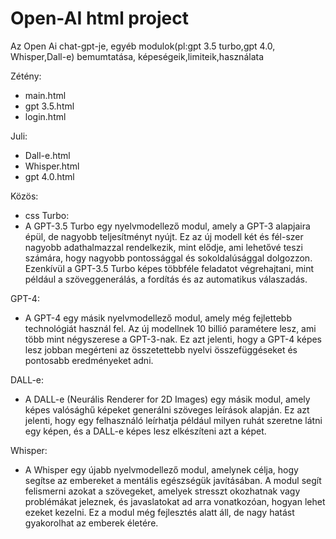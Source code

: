 # Open-AI html project
Az Open Ai chat-gpt-je, egyéb modulok(pl:gpt 3.5 turbo,gpt 4.0, Whisper,Dall-e) bemumtatása, képeségeik,limiteik,használata

Zétény:
  - main.html
  - gpt 3.5.html
  - login.html
 
 Juli:
  - Dall-e.html
  - Whisper.html
  - gpt 4.0.html

Közös:
  - css
Turbo:
  - A GPT-3.5 Turbo egy nyelvmodellező modul, amely a GPT-3 alapjaira épül, de nagyobb teljesítményt nyújt. Ez az új modell két és fél-szer nagyobb adathalmazzal rendelkezik, mint elődje, ami lehetővé teszi számára, hogy nagyobb pontossággal és sokoldalúsággal dolgozzon. Ezenkívül a GPT-3.5 Turbo képes többféle feladatot végrehajtani, mint például a szöveggenerálás, a fordítás és az automatikus válaszadás.

GPT-4:
  - A GPT-4 egy másik nyelvmodellező modul, amely még fejlettebb technológiát használ fel. Az új modellnek 10 billió paramétere lesz, ami több mint négyszerese a GPT-3-nak. Ez azt jelenti, hogy a GPT-4 képes lesz jobban megérteni az összetettebb nyelvi összefüggéseket és pontosabb eredményeket adni.

DALL-e:
  - A DALL-e (Neurális Renderer for 2D Images) egy másik modul, amely képes valósághű képeket generálni szöveges leírások alapján. Ez azt jelenti, hogy egy felhasználó leírhatja például milyen ruhát szeretne látni egy képen, és a DALL-e képes lesz elkészíteni azt a képet.

Whisper:
  - A Whisper egy újabb nyelvmodellező modul, amelynek célja, hogy segítse az embereket a mentális egészségük javításában. A modul segít felismerni azokat a szövegeket, amelyek stresszt okozhatnak vagy problémákat jeleznek, és javaslatokat ad arra vonatkozóan, hogyan lehet ezeket kezelni. Ez a modul még fejlesztés alatt áll, de nagy hatást gyakorolhat az emberek életére.